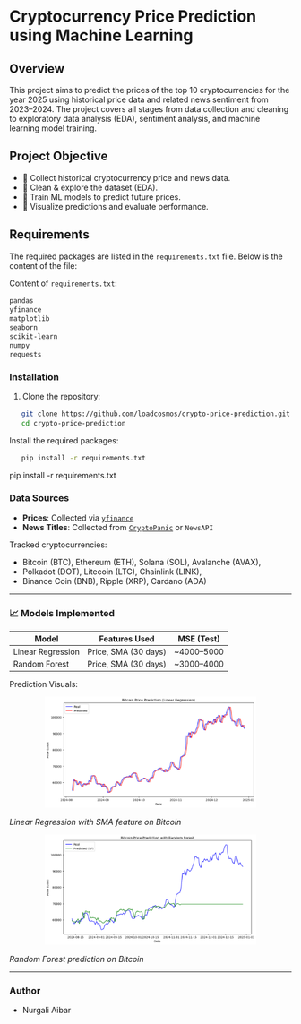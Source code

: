 # Cryptocurrency Price Prediction using Machine Learning

## Overview
This project aims to predict the prices of the top 10 cryptocurrencies for the year 2025 using historical price data and related news sentiment from 2023–2024. The project covers all stages from data collection and cleaning to exploratory data analysis (EDA), sentiment analysis, and machine learning model training.

## Project Objective
- 🔹 Collect historical cryptocurrency price and news data.
- 🔹 Clean & explore the dataset (EDA).
- 🔹 Train ML models to predict future prices.
- 🔹 Visualize predictions and evaluate performance.

## Requirements
The required packages are listed in the `requirements.txt` file. Below is the content of the file:

Content of `requirements.txt`:
```
pandas
yfinance
matplotlib
seaborn
scikit-learn
numpy
requests
```

### Installation

1. Clone the repository:
```bash
   git clone https://github.com/loadcosmos/crypto-price-prediction.git
   cd crypto-price-prediction
```
Install the required packages:

```bash
   pip install -r requirements.txt
```
pip install -r requirements.txt
### Data Sources

- **Prices**: Collected via [`yfinance`](https://github.com/ranaroussi/yfinance)
- **News Titles**: Collected from [`CryptoPanic`](https://cryptopanic.com/developers/api/) or `NewsAPI`

Tracked cryptocurrencies:
- Bitcoin (BTC), Ethereum (ETH), Solana (SOL), Avalanche (AVAX),
- Polkadot (DOT), Litecoin (LTC), Chainlink (LINK),
- Binance Coin (BNB), Ripple (XRP), Cardano (ADA)

---

### 📈 Models Implemented

| Model               | Features Used                   | MSE (Test)     |
|--------------------|----------------------------------|----------------|
| Linear Regression  | Price, SMA (30 days)             | ~4000–5000     |
| Random Forest      | Price, SMA (30 days)             | ~3000–4000     |

Prediction Visuals:

<div align="center">
	<img src="assets/linear_regression.png" width="75%" />
</div>

_Linear Regression with SMA feature on Bitcoin_

<div align="center">
	<img src="assets/random_forest.png" width="75%" />
</div>

_Random Forest prediction on Bitcoin_

---
### Author
- Nurgali Aibar
